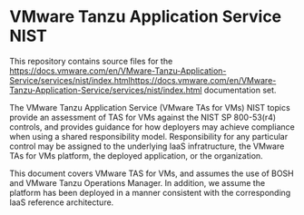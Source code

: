 VMware Tanzu Application Service NIST
========

This repository contains source files for the https://docs.vmware.com/en/VMware-Tanzu-Application-Service/services/nist/index.htmlhttps://docs.vmware.com/en/VMware-Tanzu-Application-Service/services/nist/index.html documentation set.

The VMware Tanzu Application Service (VMware TAs for VMs) NIST topics provide an assessment of TAS for VMs
against the NIST SP 800-53(r4) controls, and provides guidance for how
deployers may achieve compliance when using a shared responsibility model.
Responsibility for any particular control may be assigned to the underlying
IaaS infratructure, the VMware TAs for VMs platform, the deployed application, or the
organization.

This document covers VMware TAS for VMs, and assumes the use of BOSH
and VMware Tanzu Operations Manager. In addition, we assume the platform has been deployed in a
manner consistent with the corresponding IaaS reference architecture.
